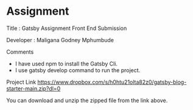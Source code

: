 # Assignment

Title : Gatsby Assignment Front End Submission


Developer : Maligana Godney Mphumbude


Comments
- I have used npm to install the Gatsby Cli.
- I use gatsby develop command to run the project.

Project Link
https://www.dropbox.com/s/h0htu21olta82z0/gatsby-blog-starter-main.zip?dl=0


You can download and unzip the zipped file from the link above.
